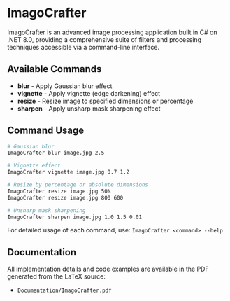 # ImagoCrafter

ImagoCrafter is an advanced image processing application built in C# on .NET 8.0, providing a comprehensive suite of filters and processing techniques accessible via a command-line interface.

## Available Commands

- **blur** - Apply Gaussian blur effect
- **vignette** - Apply vignette (edge darkening) effect  
- **resize** - Resize image to specified dimensions or percentage
- **sharpen** - Apply unsharp mask sharpening effect

## Command Usage

```bash
# Gaussian blur
ImagoCrafter blur image.jpg 2.5

# Vignette effect
ImagoCrafter vignette image.jpg 0.7 1.2

# Resize by percentage or absolute dimensions
ImagoCrafter resize image.jpg 50%
ImagoCrafter resize image.jpg 800 600

# Unsharp mask sharpening
ImagoCrafter sharpen image.jpg 1.0 1.5 0.01
```

For detailed usage of each command, use: `ImagoCrafter <command> --help`

## Documentation
All implementation details and code examples are available in the PDF generated from the LaTeX source:

- `Documentation/ImagoCrafter.pdf`